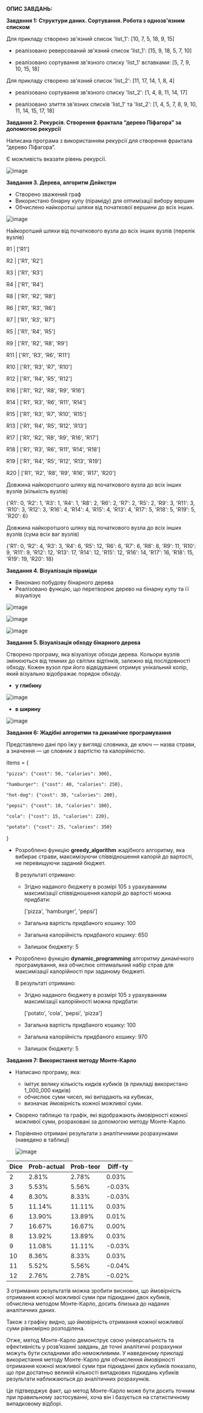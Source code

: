 **ОПИС ЗАВДАНЬ:**


**Завдвння 1: Структури даних. Сортування. Робота з однозв'язним списком**

Для прикладу створено зв'язний список 'list_1': [10, 7, 5, 18, 9, 15]

  - реалізовано реверсований зв'язний список 'list_1': [15, 9, 18, 5, 7, 10]

  - реалізовано сортування зв'язного списку 'list_1' вставками: [5, 7, 9, 10, 15, 18]

Для прикладу створено зв'язний список 'list_2': [11, 17, 14, 1, 8, 4]

  - реалізовано сортування зв'язного списку 'list_2': [1, 4, 8, 11, 14, 17]

  - реалізовано злиття зв'язних списків 'list_1' та 'list_2':  [1, 4, 5, 7, 8, 9, 10, 11, 14, 15, 17, 18]


**Завдання 2. Рекурсія. Створення фрактала “дерево Піфагора” за допомогою рекурсії**

Написана програма з використанням рекурсії для створення фрактала “дерево Піфагора”.

Є можливість вказати рівень рекурсії.

![image](https://github.com/yanamud/goit-algo-fp/assets/136761283/4b5c2920-1e4d-424d-8e7f-dfde5bea93b2)


**Завдання 3. Дерева, алгоритм Дейкстри**

- Створено зважений граф
- Використано бінарну купу (піраміду) для оптимізації вибору вершин
- Обчислено найкоротші шляхи від початкової вершини до всіх інших.

![image](https://github.com/yanamud/goit-algo-fp/assets/136761283/91c2419c-85ca-4e01-99e8-1263064dce18)

Найкоротший шляхи від початкового вузла до всіх інших вузлів (перелік вузлів)

R1 | ['R1']

R2 | ['R1', 'R2']

R3 | ['R1', 'R3']

R4 | ['R1', 'R4']

R8 | ['R1', 'R2', 'R8']

R6 | ['R1', 'R3', 'R6']

R7 | ['R1', 'R3', 'R7']

R5 | ['R1', 'R4', 'R5']

R9 | ['R1', 'R2', 'R8', 'R9']

R11 | ['R1', 'R3', 'R6', 'R11'] 

R10 | ['R1', 'R3', 'R7', 'R10'] 

R12 | ['R1', 'R4', 'R5', 'R12']   

R16 | ['R1', 'R2', 'R8', 'R9', 'R16'] 

R14 | ['R1', 'R3', 'R6', 'R11', 'R14']

R15 | ['R1', 'R3', 'R7', 'R10', 'R15']

R13 | ['R1', 'R4', 'R5', 'R12', 'R13']

R17 | ['R1', 'R2', 'R8', 'R9', 'R16', 'R17']

R18 | ['R1', 'R3', 'R6', 'R11', 'R14', 'R18']

R19 | ['R1', 'R4', 'R5', 'R12', 'R13', 'R19']

R20 | ['R1', 'R2', 'R8', 'R9', 'R16', 'R17', 'R20']

Довжина найкоротшого шляху від початкового вузла до всіх інших вузлів (кількість вузлів)

{'R1': 0, 'R2': 1, 'R3': 1, 'R4': 1, 'R8': 2, 'R6': 2, 'R7': 2, 'R5': 2, 'R9': 3, 'R11': 3, 'R10': 3, 'R12': 3, 'R16': 4, 'R14': 4, 'R15': 4, 'R13': 4, 'R17': 5, 'R18': 5, 'R19': 5, 'R20': 6}

Довжина найкоротшого шляху від початкового вузла до всіх інших вузлів (сума всіх ваг вузлів)

{'R1': 0, 'R2': 4, 'R3': 3, 'R4': 6, 'R5': 12, 'R6': 6, 'R7': 6, 'R8': 8, 'R9': 11, 'R10': 9, 'R11': 9, 'R12': 12, 'R13': 17, 'R14': 12, 'R15': 12, 'R16': 14, 'R17': 16, 'R18': 15, 'R19': 19, 'R20': 18}


**Завдання 4. Візуалізація піраміди**

- Виконано побудову бінарного дерева
- Реалізовано функцію, що перетворює дерево на бінарну купу та її візуалізує
  
![image](https://github.com/yanamud/goit-algo-fp/assets/136761283/68a64a36-476c-456b-a870-4b42f3b5dd49)

![image](https://github.com/yanamud/goit-algo-fp/assets/136761283/f3e75a9a-f944-4c7d-9c59-d08cca14b7cd)

![image](https://github.com/yanamud/goit-algo-fp/assets/136761283/87e1a3f3-d724-4583-ac59-0c84f2cd6fea)


**Завдання 5. Візуалізація обходу бінарного дерева**

Створено програму, яка візуалізує обходи дерева. Кольори вузлів змінюються від темних до світлих відтінків, 
залежно від послідовності обходу. Кожен вузол при його відвідуванні отримує унікальний колір, який візуально 
відображає порядок обходу. 

- **у глибину**
  
![image](https://github.com/yanamud/goit-algo-fp/assets/136761283/95d57b3a-8592-4ac0-b926-6c3e19ed2d22)

- **в ширину**
  
![image](https://github.com/yanamud/goit-algo-fp/assets/136761283/08a6a5b1-67c3-4925-824a-b4b7c9d0661a)

  
**Завдання 6: Жадібні алгоритми та динамічне програмування**

Представлено дані про їжу у вигляді словника, де ключ — назва страви, а значення — це словник з вартістю та калорійністю.

items = {

    "pizza": {"cost": 50, "calories": 300},
    
    "hamburger": {"cost": 40, "calories": 250},
    
    "hot-dog": {"cost": 30, "calories": 200},
    
    "pepsi": {"cost": 10, "calories": 100},
    
    "cola": {"cost": 15, "calories": 220},
    
    "potato": {"cost": 25, "calories": 350}
    
}

- Розроблено функцію **greedy_algorithm** жадібного алгоритму, яка вибирає страви, максимізуючи співвідношення калорій до вартості, не перевищуючи заданий бюджет.

  В результаті отримано:

    - Згідно наданого бюджету в розмірі 105 з урахуванням максимізації співвідношення калорій до вартості можна придбати:
    
      ['pizza', 'hamburger', 'pepsi']
    
    - Загальна вартість придбаного кошику:
      100
    
    - Загальна калорійність придбаного кошику:
      650
    
    - Залишок бюджету:
      5

- Розроблено функцію **dynamic_programming** алгоритму динамічного програмування, яка обчислює оптимальний набір страв для максимізації калорійності при заданому бюджеті.

  В результаті отримано:

    - Згідно наданого бюджету в розмірі 105 з урахуванням максимізації калорійності можна придбати:
      
      ['potato', 'cola', 'pepsi', 'pizza']
    
    - Загальна вартість придбаного кошику:
      100
    
    - Загальна калорійність придбаного кошику:
      970
    
    - Залишок бюджету:
      5


**Завдання 7: Використання методу Монте-Карло**
- Написано програму, яка:
    - імітує велику кількість кидків кубиків (в прикладі використано 1_000_000 кидків)
    - обчислює суми чисел, які випадають на кубиках,
    - визначає ймовірність кожної можливої суми.

- Сворено таблицю та графік, які відображають ймовірності кожної можливої суми, розраховані за допомогою методу Монте-Карло.

- Порівняно отримані результати з аналітичними розрахунками (наведено в таблиці)

  ![image](https://github.com/yanamud/goit-algo-fp/assets/136761283/8b14d71b-ac3b-4138-9fc5-2c3b9c337444)


Dice  | Prob-actual | Prob-teor | Diff-ty 
------|-------------|-----------|-------- 
 2    | 2.81%       | 2.78%     | 0.03%   
 3    | 5.53%       | 5.56%     | -0.03%  
 4    | 8.30%       | 8.33%     | -0.03%  
 5    | 11.14%      | 11.11%    | 0.03% 
 6    | 13.90%      | 13.89%    | 0.01% 
 7    | 16.67%      | 16.67%    | 0.00% 
 8    | 13.92%      | 13.89%    | 0.03% 
 9    | 11.08%      | 11.11%    | -0.03%
 10   | 8.36%       | 8.33%     | 0.03%   
 11   | 5.52%       | 5.56%     | -0.04%  
 12   | 2.76%       | 2.78%     | -0.02%  

З отриманих результатів можна зробити висновки, що ймовірність отримання кожної можливої суми при підкиданні двох кубиків, 
обчислена методом Монте-Карло, досить близька до наданих аналітичних даних.

Також з графіку видно, що ймовірність отримання кожної можливої суми рівномірно розподілена.

Отже, метод Монте-Карло демонструє свою універсальність та ефективність у розв’язанні завдань, де точні аналітичні розрахунки можуть бути складними або неможливими.
У наведеному прикладі використання методу Монте-Карло для обчислення ймовірності отримання кожної можливої суми при підкиданні двох кубиків показало, що при достатньо 
великій кількості випадкових підкидань кубиків результати наближаються до аналітичних розрахунків.

Це підтверджує факт, що метод Монте-Карло може бути досить точним при правильному застосуванні, хоча він і базується на статистичному випадковому відборі.


